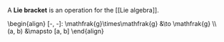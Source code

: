 A **Lie bracket** is an operation for the [[Lie algebra]].

\begin{align}
[-, -]: \mathfrak{g}\times\mathfrak{g} &\to \mathfrak{g} \\\\\
(a, b) &\mapsto [a, b]
\end{align}